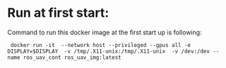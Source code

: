 # Run at first start: 

Command to run this docker image at the first start up is following: 
```
 docker run -it  --network host --privileged --gpus all -e DISPLAY=$DISPLAY  -v /tmp/.X11-unix:/tmp/.X11-unix  -v /dev:/dev --name ros_uav_cont ros_uav_img:latest
```

